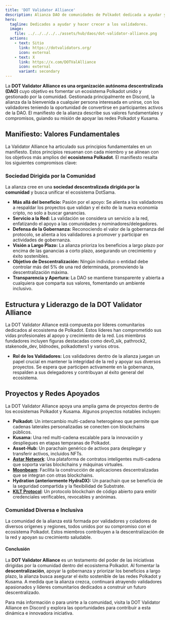 ```yaml
---
title: 'DOT Validator Alliance'  
description: Alianza DAO de comunidades de Polkadot dedicada a ayudar y hacer crecer validadores, nominadores y todo el ecosistema.  
hero:  
  tagline: Dedicados a ayudar y hacer crecer a los validadores.  
  image:  
    file: ../../../../../assets/hub/daos/dot-validator-alliance.png  
  actions:  
    - text: Sitio  
      link: https://dotvalidators.org/  
      icon: external  
    - text: X  
      link: https://x.com/DOTValAlliance  
      icon: external  
      variant: secondary  
---
```


La **DOT Validator Alliance es una organización autónoma descentralizada (DAO)** cuyo objetivo es fomentar un ecosistema Polkadot unido y gestionado por la comunidad. Gestionada principalmente en Discord, la alianza da la bienvenida a cualquier persona interesada en unirse, con los validadores teniendo la oportunidad de convertirse en participantes activos de la DAO. El manifiesto de la alianza describe sus valores fundamentales y compromisos, guiando su misión de apoyar las redes Polkadot y Kusama.

## Manifiesto: Valores Fundamentales  
La Validator Alliance ha articulado sus principios fundamentales en un manifiesto. Estos principios resuenan con cada miembro y se alinean con los objetivos más amplios del **ecosistema Polkadot**. El manifiesto resalta los siguientes compromisos clave:

### Sociedad Dirigida por la Comunidad  
La alianza cree en una **sociedad descentralizada dirigida por la comunidad** y busca unificar el ecosistema DotSama.  
- **Más allá del beneficio:** Pasión por el apoyo: Se alienta a los validadores a respaldar los proyectos que validan y el éxito de la nueva economía cripto, no solo a buscar ganancias.  
- **Servicio a la Red:** La validación se considera un servicio a la red, enfatizando el apoyo a las comunidades y nominadores/delegadores.  
- **Defensa de la Gobernanza:** Reconociendo el valor de la gobernanza del protocolo, se alienta a los validadores a promover y participar en actividades de gobernanza.  
- **Visión a Largo Plazo:** La alianza prioriza los beneficios a largo plazo por encima de las ganancias a corto plazo, asegurando un crecimiento y éxito sostenibles.  
- **Objetivo de Descentralización:** Ningún individuo o entidad debe controlar más del 5% de una red determinada, promoviendo la descentralización máxima.  
- **Transparencia y Apertura:** La DAO se mantiene transparente y abierta a cualquiera que comparta sus valores, fomentando un ambiente inclusivo.

## Estructura y Liderazgo de la DOT Validator Alliance  
La DOT Validator Alliance está compuesta por líderes comunitarios dedicados al ecosistema de Polkadot. Estos líderes han comprometido sus vidas profesionales al apoyo y crecimiento de la red. Los miembros fundadores incluyen figuras destacadas como dev0\_sik, pathrock2, stakenode\_dev, bldnodes, polkadotters1 y varios otros.

- **Rol de los Validadores:** Los validadores dentro de la alianza juegan un papel crucial en mantener la integridad de la red y apoyar sus diversos proyectos. Se espera que participen activamente en la gobernanza, respalden a sus delegadores y contribuyan al éxito general del ecosistema.

## Proyectos y Redes Apoyados  
La DOT Validator Alliance apoya una amplia gama de proyectos dentro de los ecosistemas Polkadot y Kusama. Algunos proyectos notables incluyen:

- **Polkadot:** Un intercambio multi-cadena heterogéneo que permite que cadenas laterales personalizadas se conecten con blockchains públicos.  
- **Kusama:** Una red multi-cadena escalable para la innovación y despliegues en etapas tempranas de Polkadot.  
- **Asset-Hub:** Un parachain genérico de activos para desplegar y transferir activos, incluidos NFTs.  
- [**Astar Network**](/dapps/smart-contracts/astar-network): Una plataforma de contratos inteligentes multi-cadena que soporta varias blockchains y máquinas virtuales.  
- [**Moonbeam**](/dapps/smart-contracts/moonbeam-network/): Facilita la construcción de aplicaciones descentralizadas que se integran con otras blockchains.  
- **Hydration (anteriormente HydraDX):** Un parachain que se beneficia de la seguridad compartida y la flexibilidad de Substrate.  
- [**KILT Protocol**](/dapps/social/kilt-protocol/): Un protocolo blockchain de código abierto para emitir credenciales verificables, revocables y anónimas.

### Comunidad Diversa e Inclusiva  
La comunidad de la alianza está formada por validadores y coladores de diversos orígenes y regiones, todos unidos por su compromiso con el ecosistema Polkadot. Estos miembros contribuyen a la descentralización de la red y apoyan su crecimiento saludable.

#### Conclusión  
La **DOT Validator Alliance** es un testamento del poder de las iniciativas dirigidas por la comunidad dentro del ecosistema Polkadot. Al fomentar la **descentralización**, apoyar la gobernanza y priorizar los beneficios a largo plazo, la alianza busca asegurar el éxito sostenible de las redes Polkadot y Kusama. A medida que la alianza crezca, continuará atrayendo validadores apasionados y líderes comunitarios dedicados a construir un futuro descentralizado.

Para más información o para unirte a la comunidad, visita la DOT Validator Alliance en Discord y explora las oportunidades para contribuir a esta dinámica e innovadora iniciativa.
